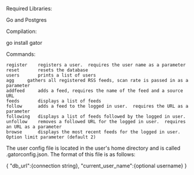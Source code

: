 Required Libraries:

Go and Postgres

Compilation:

go install gator

Commands:

	register	registers a user.  requires the user name as a parameter
	reset		resets the database
	users		prints a list of users
	agg		gathers all registered RSS feeds, scan rate is passed in as a parameter
	addfeed		adds a feed, requires the name of the feed and a source URL
	feeds		displays a list of feeds
	follow		adds a feed to the logged in user.  requires the URL as a parameter
	following	displays a list of feeds followed by the logged in user.  
	unfollow	removes a followed URL for the logged in user.  requires an URL as a parameter
	browse		displays the most recent feeds for the logged in user.  Option limit parameter (default 2)

The user config file is located in the user's home directory and is called .gatorconfig.json.  The format of this file is as follows:

{
	"db_url":{connection string},
	"current_user_name":{optional username}
}

